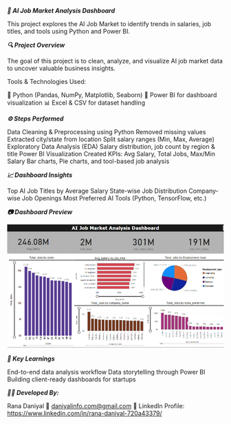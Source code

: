 ***🧠 AI Job Market Analysis Dashboard***

This project explores the AI Job Market to identify trends in salaries, job titles, and tools using Python and Power BI.

***🔍 Project Overview***

The goal of this project is to clean, analyze, and visualize AI job market data to uncover valuable business insights.

Tools & Technologies Used:

🐍 Python (Pandas, NumPy, Matplotlib, Seaborn)
💼 Power BI for dashboard visualization
📊 Excel & CSV for dataset handling


***⚙️ Steps Performed***

Data Cleaning & Preprocessing using Python
Removed missing values
Extracted city/state from location
Split salary ranges (Min, Max, Average)
Exploratory Data Analysis (EDA)
Salary distribution, job count by region & title
Power BI Visualization
Created KPIs: Avg Salary, Total Jobs, Max/Min Salary
Bar charts, Pie charts, and tool-based job analysis


***📈 Dashboard Insights***

Top AI Job Titles by Average Salary
State-wise Job Distribution
Company-wise Job Openings
Most Preferred AI Tools (Python, TensorFlow, etc.)


***📷 Dashboard Preview***

![img alt](https://github.com/Daniyal07420/AI_Job_Market_Analysis_Dashboard-Python-/blob/main/python%20dashboard%20analysis.png?raw=true)


***🧩 Key Learnings***

End-to-end data analysis workflow
Data storytelling through Power BI
Building client-ready dashboards for startups


***🧑‍💻 Developed By:***

Rana Daniyal
📧 daniyalinfo.com@gmail.com
🔗 LinkedIn Profile: https://www.linkedin.com/in/rana-daniyal-720a43379/
